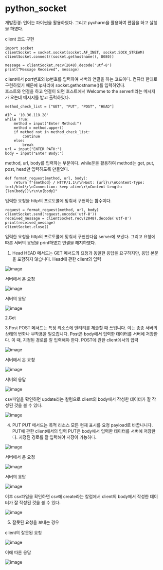 # python_socket
개발환경: 언어는 파이썬을 활용하였다. 그리고 pycharm을 활용하여 편집을 하고 실행을 하였다. 




client 코드 구현
```
import socket
clientSocket = socket.socket(socket.AF_INET, socket.SOCK_STREAM)
clientSocket.connect((socket.gethostname(), 8080))

message = clientSocket.recv(2048).decode('utf-8')
print("Message Received", message)
```
client에서 port번호와 ip번호를 입력하여 서버와 연결을 하는 코드이다. 
컴퓨터 한대로 구현하였기 때문에 ip자리에 socket.gethostname()를 입력하였다.  
호스트와 연결을 하고 연결이 되면 호스트에서 Welcome to the server!!라는 메시지가 오는데 
메시지를 받고 출력하였다. 
```
method_check_list = ["GET", "PUT", "POST", "HEAD"]

#IP = '10.30.118.28'
while True:
    method = input("Enter Method:")
    method = method.upper()
    if method not in method_check_list:
        continue
    else:
        break
url = input("ENTER PATH:")
body = input("Enter Body:")
```

method, url, body를 입력하는 부분이다. 
while문을 활용하여 method는 get, put, post, head만 입력하도록 만들었다. 




```
def format_request(method, url, body):
    return f"{method} / HTTP/1.1\r\nHost: {url}\r\nContent-Type: text/html\r\nConnection: keep-alive\r\nContent-Length: {len(body)}\r\n\n{body}"
```
입력한 요청을 http의 프로토콜에 맞춰서 구현하는 함수이다.


```
request = format_request(method, url, body)
clientSocket.send(request.encode('utf-8'))
received_message = clientSocket.recv(2048).decode('utf-8')
print(received_message)
clientSocket.close()
```

입력한 요청을 http의 프로토콜에 맞춰서 구현한다음 
server에 보냈다. 
그리고 요청에 따른 서버의 응답을 print하였고 연결을 해지하였다. 



1. Head
HEAD 메서드는 GET 메서드의 요청과 동일한 응답을 요구하지만, 응답 본문을 포함하지 않습니다.
Head에 관한 client의 입력

![image](https://user-images.githubusercontent.com/89904421/166408581-793db9e9-3b7d-415a-9332-d729e79cc998.png)

서버에서 온 요청

![image](https://user-images.githubusercontent.com/89904421/166408835-8739950d-62ce-46ec-9d29-9877be048ebe.png)

서버의 응답

![image](https://user-images.githubusercontent.com/89904421/166408612-598a35af-f305-4536-8702-2a16b14d035d.png)

2.Get





3.Post 
POST 메서드는 특정 리소스에 엔티티를 제출할 때 쓰입니다. 이는 종종 서버의 상태의 변화나 부작용을 일으킵니다.
Post은 body에서 입력한 데이터를 서버에 저장한다. 이 때, 지정된 경로를 잘 입력해야 한다. 
POST에 관한 client에서의 입력

![image](https://user-images.githubusercontent.com/89904421/166412247-7b3b96fa-8121-429d-abaf-7a83b01c101e.png)

서버에서 온 요청

![image](https://user-images.githubusercontent.com/89904421/166412341-119b7f81-0da1-4ce0-9e7e-2cd6b74aaf14.png)

서버의 응답

![image](https://user-images.githubusercontent.com/89904421/166412373-e5f503d3-4004-4dee-9d55-8d43014dd288.png)

csv파일을 확인하면 update라는 칼럼으로 client의 body에서 작성한 데이터가 잘 작성된 것을 볼 수 있다. 

![image](https://user-images.githubusercontent.com/89904421/166412443-90c9c229-ed39-42c4-b8ac-9be2b1a3a27d.png)




4. PUT 
PUT 메서드는 목적 리소스 모든 현재 표시를 요청 payload로 바꿉니니다.
PUT에 관한 client에서의 입력
PUT은 body에서 입력한 데이터를 서버에 저장한다. 지정된 경로를 잘 입력해야 저장이 가능하다.  

![image](https://user-images.githubusercontent.com/89904421/166409565-9e3383d1-bd66-42c1-9589-8c59c814eecc.png)

서버에서 온 요청 

![image](https://user-images.githubusercontent.com/89904421/166409623-19323b5b-ac4c-4692-993f-866cc1727c2a.png)

서버의 응답

![image](https://user-images.githubusercontent.com/89904421/166409651-cfe28c57-6387-4159-9f8b-967ea23133bf.png)

이후 csv파일을 확인하면 csv에 create라는 칼럼에서 client의 body에서 작성한 데이터가 잘 작성된 것을 볼 수 있다. 

![image](https://user-images.githubusercontent.com/89904421/166409749-4a62a7ce-585b-46fb-a18d-9de6fd2e8981.png)



5. 잘못된 요청을 보내는 경우

client의 잘못된 요청

![image](https://user-images.githubusercontent.com/89904421/166412764-c4ff7f9d-2cbe-4ec3-8157-6b035e99c3b0.png)

이에 따른 응답

![image](https://user-images.githubusercontent.com/89904421/166412789-bd0f6b48-d3f7-43e2-97ad-1a1143e8d511.png)






